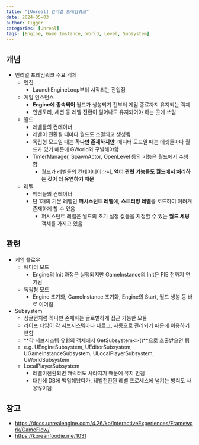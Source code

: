 ```yaml
---
title: "[Unreal] 언리얼 프레임워크"
date: 2024-05-03
author: Tigger
categories: [Unreal]
tags: [Engine, Game Instance, World, Level, Subsystem]
---
```


## 개념
+ 언리얼 프레임워크 주요 객체
	+ 엔진
		+ LaunchEngineLoop부터 시작되는 진입점
	+ 게임 인스턴스
		+ **Engine에 종속되어** 월드가 생성되기 전부터 게임 종료까지 유지되는 객체
		+ 인벤토리, 세션 등 레벨 전환이 일어나도 유지되어야 하는 곳에 쓰임
	+ 월드
		+ 레벨들의 컨테이너
		+ 레벨이 전환될 때마다 월드도 소멸되고 생성됨
		+ 독립형 모드일 때는 **하나만 존재하지만**, 에디터 모드일 때는 에셋들마다 월드가 있기 때문에 GWorld와 구별해야함
		+ TimerManager, SpawnActor, OpenLevel 등의 기능은 월드에서 수행함
			+ 월드가 레벨들의 컨테이너이라서, **액터 관련 기능들도 월드에서 처리하는 것이 더 유연하기 때문**
	+ 레벨
		+ 액터들의 컨테이너
		+ 단 1개의 기본 레벨인 **퍼시스턴트 레벨**에, **스트리밍 레벨**을 로드하여 여러개 존재하게 할 수 있음
			+ 퍼시스턴트 레벨은 월드의 초기 설정 값들을 지정할 수 있는 **월드 세팅** 객체를 가지고 있음
		
## 관련
+ 게임 플로우
	+ 에디터 모드
		+ Engine의 Init 과정은 실행되지만 GameInstance의 Init은 PIE 전까지 연기됨
	+ 독립형 모드
		+ Engine 초기화, GameInstance 초기화, Engine의 Start, 월드 생성 등 바로 이어짐
+ Subsystem
	+ 싱글턴처럼 하나만 존재하는 글로벌하게 접근 가능한 모듈
	+ 라이프 타임이 각 서브시스템마다 다르고, 자동으로 관리되기 때문에 이용하기 편함
	+ **각 서브시스템 유형의 객체에서 GetSubsystem<>()**으로 호출받으면 됨
	+ e.g. UEngineSubsystem, UEditorSubsystem, UGameInstanceSubsystem, ULocalPlayerSubsystem, UWorldSubsystem
	+ LocalPlayerSubsystem
		+ 레벨이전환되면 캐릭터도 사라지기 때문에 유지 안됨
		+ 대신에 DB에 백업해놨다가, 레벨전환된 레벨 프로세스에 넘기는 방식도 사용많이됨
	
## 참고
+ <https://docs.unrealengine.com/4.26/ko/InteractiveExperiences/Framework/GameFlow/>
+ <https://koreanfoodie.me/1031>
